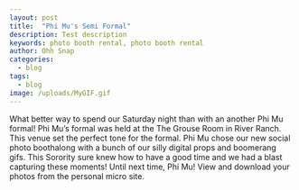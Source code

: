 ```yaml
---
layout: post
title:  "Phi Mu's Semi Formal"
description: Test description
keywords: photo booth rental, photo booth rental
author: Ohh Snap
categories:  
  - blog
tags:
  - blog	
image: /uploads/MyGIF.gif
---
```

What better way to spend our Saturday night than with an another Phi Mu formal! Phi Mu’s formal was held at the The Grouse Room in River Ranch. This venue set the perfect tone for the formal. Phi Mu chose our new social photo boothalong with a bunch of our silly digital props and boomerang gifs. This Sorority sure knew how to have a good time and we had a blast capturing these moments! Until next time, Phi Mu! View and download your photos from the personal micro site. 

